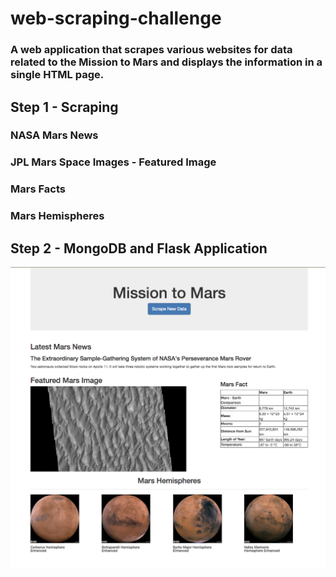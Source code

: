 # web-scraping-challenge
### A web application that scrapes various websites for data related to the Mission to Mars and displays the information in a single HTML page.

## Step 1 - Scraping

### NASA Mars News
### JPL Mars Space Images - Featured Image
### Mars Facts
### Mars Hemispheres

## Step 2 - MongoDB and Flask Application

![mars](https://github.com/ZiboZhao0804/web-scraping-challenge/blob/main/mars.png)
